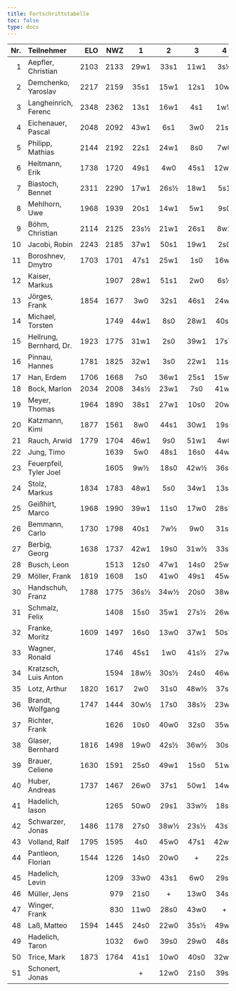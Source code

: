 ```yaml
---
title: Fortschrittstabelle
toc: false
type: docs
---
```


| Nr. | Teilnehmer | ELO | NWZ | 1 | 2 | 3 | 4 | 5 | 6 | 7 | Punkte | Buchh | SoBerg |
|---:|:----------------------|---:|---:|:---:|:---:|:---:|:---:|:---:|:---:|:---:|---:|---:|---:|
| 1 | Aepfler, Christian | 2103 | 2133 | 29w1 | 33s1 | 11w1 | 3s½ | 9w1 | 2s½ | 7w1 | 6.0 | 31.5 | 25.75 |
| 2 | Demchenko, Yaroslav | 2217 | 2159 | 35s1 | 15w1 | 12s1 | 10w1 | 7s½ | 1w½ | 8s1 | 6.0 | 31.0 | 25.75 |
| 3 | Langheinrich, Ferenc | 2348 | 2362 | 13s1 | 16w1 | 4s1 | 1w½ | 10s½ | 7w½ | 14s1 | 5.5 | 33.0 | 25.50 |
| 4 | Eichenauer, Pascal | 2048 | 2092 | 43w1 | 6s1 | 3w0 | 21s1 | 11w½ | 9s½ | 18w1 | 5.0 | 30.0 | 20.00 |
| 5 | Philipp, Mathias | 2144 | 2192 | 22s1 | 24w1 | 8s0 | 7w0 | 29s1 | 21w1 | 10s1 | 5.0 | 28.5 | 19.50 |
| 6 | Heitmann, Erik | 1738 | 1720 | 49s1 | 4w0 | 45s1 | 12w½ | 15s½ | 19w1 | 16s1 | 5.0 | 25.0 | 15.75 |
| 7 | Biastoch, Bennet | 2311 | 2290 | 17w1 | 26s½ | 18w1 | 5s1 | 2w½ | 3s½ | 1s0 | 4.5 | 34.0 | 20.50 |
| 8 | Mehlhorn, Uwe | 1968 | 1939 | 20s1 | 14w1 | 5w1 | 9s0 | 13w½ | 11s1 | 2w0 | 4.5 | 33.0 | 20.25 |
| 9 | Böhm, Christian | 2114 | 2125 | 23s½ | 21w1 | 26s1 | 8w1 | 1s0 | 4w½ | 12s½ | 4.5 | 31.0 | 18.50 |
| 10 | Jacobi, Robin | 2243 | 2185 | 37w1 | 50s1 | 19w1 | 2s0 | 3w½ | 13s1 | 5w0 | 4.5 | 31.0 | 17.25 |
| 11 | Boroshnev, Dmytro | 1703 | 1701 | 47s1 | 25w1 | 1s0 | 16w1 | 4s½ | 8w0 | 15s1 | 4.5 | 29.0 | 16.00 |
| 12 | Kaiser, Markus |  | 1907 | 28w1 | 51s1 | 2w0 | 6s½ | 17w½ | 23s1 | 9w½ | 4.5 | 27.5 | 14.75 |
| 13 | Jörges, Frank | 1854 | 1677 | 3w0 | 32s1 | 46s1 | 24w1 | 8s½ | 10w0 | 27s1 | 4.5 | 26.5 | 14.25 |
| 14 | Michael, Torsten |  | 1749 | 44w1 | 8s0 | 28w1 | 40s1 | 20w1 | 18s½ | 3w0 | 4.5 | 26.0 | 14.00 |
| 15 | Hellrung, Bernhard, Dr. | 1923 | 1775 | 31w1 | 2s0 | 39w1 | 17s½ | 6w½ | 20s1 | 11w0 | 4.0 | 29.5 | 14.50 |
| 16 | Pinnau, Hannes | 1781 | 1825 | 32w1 | 3s0 | 22w1 | 11s0 | 34w1 | 17s1 | 6w0 | 4.0 | 29.0 | 14.00 |
| 17 | Han, Erdem | 1706 | 1668 | 7s0 | 36w1 | 25s1 | 15w½ | 12s½ | 16w0 | 32s1 | 4.0 | 26.5 | 13.75 |
| 18 | Bock, Marlon | 2034 | 2008 | 34s½ | 23w1 | 7s0 | 41w1 | 27s1 | 14w½ | 4s0 | 4.0 | 26.5 | 13.25 |
| 19 | Meyer, Thomas | 1964 | 1890 | 38s1 | 27w1 | 10s0 | 20w0 | 31w1 | 6s0 | 37w1 | 4.0 | 26.0 | 12.50 |
| 20 | Katzmann, Kimi | 1877 | 1561 | 8w0 | 44s1 | 30w1 | 19s1 | 14s0 | 15w0 | 33w1 | 4.0 | 25.5 | 12.50 |
| 21 | Rauch, Arwid | 1779 | 1704 | 46w1 | 9s0 | 51w1 | 4w0 | 39s1 | 5s0 | 31w1 | 4.0 | 23.5 | 9.00 |
| 22 | Jung, Timo |  | 1639 | 5w0 | 48s1 | 16s0 | 44w1 | 24s½ | 25w1 | 26s½ | 4.0 | 23.0 | 10.50 |
| 23 | Feuerpfeil, Tyler Joel |  | 1605 | 9w½ | 18s0 | 42w½ | 36s1 | 30w1 | 12w0 | 24s½ | 3.5 | 25.5 | 11.75 |
| 24 | Stolz, Markus | 1834 | 1783 | 48w1 | 5s0 | 34w1 | 13s0 | 22w½ | 31s½ | 23w½ | 3.5 | 24.5 | 9.75 |
| 25 | Geißhirt, Marco | 1968 | 1990 | 39w1 | 11s0 | 17w0 | 28s½ | 40w1 | 22s0 | 43w1 | 3.5 | 24.0 | 9.75 |
| 26 | Bemmann, Carlo | 1730 | 1798 | 40s1 | 7w½ | 9w0 | 31s0 | 48w1 | 28s½ | 22w½ | 3.5 | 23.5 | 10.00 |
| 27 | Berbig, Georg | 1638 | 1737 | 42w1 | 19s0 | 31w½ | 33s1 | 18w0 | 41s1 | 13w0 | 3.5 | 23.5 | 9.50 |
| 28 | Busch, Leon |  | 1513 | 12s0 | 47w1 | 14s0 | 25w½ | 42s1 | 26w½ | 35s½ | 3.5 | 23.5 | 9.50 |
| 29 | Möller, Frank | 1819 | 1608 | 1s0 | 41w0 | 49s1 | 45w1 | 5w0 | 38s1 | 30w½ | 3.5 | 23.5 | 8.25 |
| 30 | Handschuh, Franz | 1788 | 1775 | 36s½ | 34w½ | 20s0 | 38w1 | 23s0 | 39w1 | 29s½ | 3.5 | 23.0 | 10.75 |
| 31 | Schmalz, Felix |  | 1408 | 15s0 | 35w1 | 27s½ | 26w1 | 19s0 | 24w½ | 21s0 | 3.0 | 25.5 | 10.00 |
| 32 | Franke, Moritz | 1609 | 1497 | 16s0 | 13w0 | 37w1 | 50s½ | 33w½ | 34s1 | 17w0 | 3.0 | 24.5 | 9.00 |
| 33 | Wagner, Ronald |  | 1746 | 45s1 | 1w0 | 41s½ | 27w0 | 32s½ | 40w1 | 20s0 | 3.0 | 23.5 | 7.25 |
| 34 | Kratzsch, Luis Anton |  | 1594 | 18w½ | 30s½ | 24s0 | 46w1 | 16s0 | 32w0 | 44s1 | 3.0 | 22.0 | 7.75 |
| 35 | Lotz, Arthur | 1820 | 1617 | 2w0 | 31s0 | 48w½ | 37s0 | 49w1 | 36s1 | 28w½ | 3.0 | 21.5 | 7.00 |
| 36 | Brandt, Wolfgang | 1747 | 1444 | 30w½ | 17s0 | 38s½ | 23w0 | 51s1 | 35w0 | 46+ | 3.0 | 21.0 | 7.25 |
| 37 | Richter, Frank |  | 1626 | 10s0 | 40w0 | 32s0 | 35w1 | 45s1 | 44w1 | 19s0 | 3.0 | 21.0 | 7.00 |
| 38 | Glaser, Bernhard | 1816 | 1498 | 19w0 | 42s½ | 36w½ | 30s0 | 46s1 | 29w0 | 48s1 | 3.0 | 20.0 | 6.25 |
| 39 | Brauer, Celiene | 1630 | 1591 | 25s0 | 49w1 | 15s0 | 51w1 | 21w0 | 30s0 | 41w1 | 3.0 | 20.0 | 5.00 |
| 40 | Huber, Andreas | 1737 | 1467 | 26w0 | 37s1 | 50w1 | 14w0 | 25s0 | 33s0 | 42w½ | 2.5 | 23.0 | 7.25 |
| 41 | Hadelich, Iason |  | 1265 | 50w0 | 29s1 | 33w½ | 18s0 | 43w1 | 27w0 | 39s0 | 2.5 | 22.5 | 7.50 |
| 42 | Schwarzer, Jonas | 1486 | 1178 | 27s0 | 38w½ | 23s½ | 43s½ | 28w0 | 45w½ | 40s½ | 2.5 | 20.5 | 6.75 |
| 43 | Volland, Ralf | 1795 | 1595 | 4s0 | 45w0 | 47s1 | 42w½ | 41s0 | 48w1 | 25s0 | 2.5 | 19.0 | 4.75 |
| 44 | Pantleon, Florian | 1544 | 1226 | 14s0 | 20w0 | + | 22s0 | 47w1 | 37s0 | 34w0 | 2.0 | 22.5 | 4.00 |
| 45 | Hadelich, Levin |  | 1209 | 33w0 | 43s1 | 6w0 | 29s0 | 37w0 | 42s½ | 49w½ | 2.0 | 21.0 | 4.50 |
| 46 | Müller, Jens |  | 979 | 21s0 | + | 13w0 | 34s0 | 38w0 | 47s1 | 36- | 2.0 | 20.5 | 4.00 |
| 47 | Winger, Frank |  | 830 | 11w0 | 28s0 | 43w0 | + | 44s0 | 46w0 | 51s1 | 2.0 | 17.5 | 3.00 |
| 48 | Laß, Matteo | 1594 | 1445 | 24s0 | 22w0 | 35s½ | 49w1 | 26s0 | 43s0 | 38w0 | 1.5 | 21.0 | 3.00 |
| 49 | Hadelich, Taron |  | 1032 | 6w0 | 39s0 | 29w0 | 48s0 | 35s0 | 51w1 | 45s½ | 1.5 | 19.0 | 2.00 |
| 50 | Trice, Mark | 1873 | 1764 | 41s1 | 10w0 | 40s0 | 32w½ |  |  |  | 1.5 | 17.0 | 4.00 |
| 51 | Schonert, Jonas |  |  | + | 12w0 | 21s0 | 39s0 | 36w0 | 49s0 | 47w0 | 1.0 | 19.0 | 1.00 |
